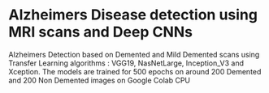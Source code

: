# Alzheimers Disease detection using MRI scans and Deep CNNs
 Alzheimers Detection based on Demented and Mild Demented scans using Transfer Learning algorithms : VGG19, NasNetLarge, Inception_V3 and Xception. The models are trained for 500 epochs on around 200 Demented and 200 Non Demented  images on Google Colab CPU
